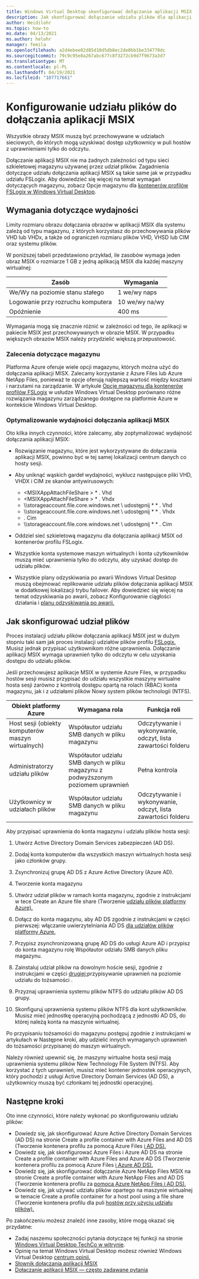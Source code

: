 ```yaml
---
title: Windows Virtual Desktop skonfigurować dołączanie aplikacji MSIX udziału plików — Azure
description: Jak skonfigurować dołączanie udziału plików dla aplikacji MSIX na Windows Virtual Desktop.
author: Heidilohr
ms.topic: how-to
ms.date: 04/13/2021
ms.author: helohr
manager: femila
ms.openlocfilehash: a2d4ebee02d85d10d5db8ec2de0bb1be334770dc
ms.sourcegitcommit: 79c9c95e8a267abc677c8f3272cb9d7f9673a3d7
ms.translationtype: MT
ms.contentlocale: pl-PL
ms.lasthandoff: 04/19/2021
ms.locfileid: "107717661"
---
```

# <a name="set-up-a-file-share-for-msix-app-attach"></a>Konfigurowanie udziału plików do dołączania aplikacji MSIX

Wszystkie obrazy MSIX muszą być przechowywane w udziałach sieciowych, do których mogą uzyskiwać dostęp użytkownicy w puli hostów z uprawnieniami tylko do odczytu.

Dołączanie aplikacji MSIX nie ma żadnych zależności od typu sieci szkieletowej magazynu używanej przez udział plików. Zagadnienia dotyczące udziału dołączania aplikacji MSIX są takie same jak w przypadku udziału FSLogix. Aby dowiedzieć się więcej na temat wymagań dotyczących magazynu, zobacz Opcje magazynu dla [kontenerów profilów FSLogix w Windows Virtual Desktop](store-fslogix-profile.md).

## <a name="performance-requirements"></a>Wymagania dotyczące wydajności

Limity rozmiaru obrazu dołączania obrazów w aplikacji MSIX dla systemu zależą od typu magazynu, z których korzystasz do przechowywania plików VHD lub VHDx, a także od ograniczeń rozmiaru plików VHD, VHSD lub CIM oraz systemu plików.

W poniższej tabeli przedstawiono przykład, ile zasobów wymaga jeden obraz MSIX o rozmiarze 1 GB z jedną aplikacją MSIX dla każdej maszyny wirtualnej:

| Zasób             | Wymagania |
|----------------------|--------------|
| We/Wy na poziomie stanu stałego    | 1 we/wy naps       |
| Logowanie przy rozruchu komputera | 10 we/wy na/wy      |
| Opóźnienie              | 400 ms       |

Wymagania mogą się znacznie różnić w zależności od tego, ile aplikacji w pakiecie MSIX jest przechowywanych w obrazie MSIX. W przypadku większych obrazów MSIX należy przydzielić większą przepustowość.

### <a name="storage-recommendations"></a>Zalecenia dotyczące magazynu

Platforma Azure oferuje wiele opcji magazynu, których można użyć do dołączania aplikacji MISX. Zalecamy korzystanie z Azure Files lub Azure NetApp Files, ponieważ te opcje oferują najlepszą wartość między kosztami i narzutami na zarządzanie. W artykule [Opcje magazynu dla kontenerów profilów FSLogix](store-fslogix-profile.md) w usłudze Windows Virtual Desktop porównano różne rozwiązania magazynu zarządzanego dostępne na platformie Azure w kontekście Windows Virtual Desktop.

### <a name="optimize-msix-app-attach-performance"></a>Optymalizowanie wydajności dołączania aplikacji MSIX

Oto kilka innych czynności, które zalecamy, aby zoptymalizować wydajność dołączania aplikacji MSIX:

- Rozwiązanie magazynu, które jest wykorzystywane do dołączania aplikacji MSIX, powinno być w tej samej lokalizacji centrum danych co hosty sesji.
- Aby uniknąć wąskich gardeł wydajności, wyklucz następujące pliki VHD, VHDX i CIM ze skanów antywirusowych:
   
    - <MSIXAppAttachFileShare \> \* . Vhd
    - <MSIXAppAttachFileShare \> \* . Vhdx
    - \\\\storageaccount.file.core.windows.net \\ udostępnij \* \* . Vhd
    - \\\\storageaccount.file.core.windows.net \\ udostępnij \* \* . Vhdx
    - <MSIXAppAttachFileShare>. Cim
    - \\\\storageaccount.file.core.windows.net \\ udostępnij \* \* . Cim

- Oddziel sieć szkieletową magazynu dla dołączania aplikacji MSIX od kontenerów profilu FSLogix.
- Wszystkie konta systemowe maszyn wirtualnych i konta użytkowników muszą mieć uprawnienia tylko do odczytu, aby uzyskać dostęp do udziału plików.
- Wszystkie plany odzyskiwania po awarii Windows Virtual Desktop muszą obejmować replikowanie udziału plików dołączania aplikacji MSIX w dodatkowej lokalizacji trybu failover. Aby dowiedzieć się więcej na temat odzyskiwania po awarii, zobacz Konfigurowanie ciągłości działania i [planu odzyskiwania po awarii.](disaster-recovery.md)

## <a name="how-to-set-up-the-file-share"></a>Jak skonfigurować udział plików

Proces instalacji udziału plików dołączania aplikacji MSIX jest w dużym stopniu taki sam jak proces instalacji udziałów plików profilu [FSLogix.](create-host-pools-user-profile.md) Musisz jednak przypisać użytkownikom różne uprawnienia. Dołączanie aplikacji MSIX wymaga uprawnień tylko do odczytu w celu uzyskania dostępu do udziału plików.

Jeśli przechowujesz aplikacje MSIX w systemie Azure Files, w przypadku hostów sesji musisz przypisać do udziału wszystkie maszyny wirtualne hosta sesji zarówno z kontrolą dostępu opartą na rolach (RBAC) konta magazynu, jak i z udziałami plików Nowy system plików technologii (NTFS).

| Obiekt platformy Azure                      | Wymagana rola                                     | Funkcja roli                                  |
|-----------------------------------|--------------------------------------------------|-----------------------------------------------|
| Host sesji (obiekty komputerów maszyn wirtualnych)| Współautor udziału SMB danych w pliku magazynu          | Odczytywanie i wykonywanie, odczyt, lista zawartości folderu  |
| Administratorzy udziału plików              | Współautor udziału SMB danych w pliku magazynu z podwyższonym poziomem uprawnień | Pełna kontrola                                  |
| Użytkownicy w udziałach plików               | Współautor udziału SMB danych w pliku magazynu          | Odczytywanie i wykonywanie, odczyt, lista zawartości folderu  |

Aby przypisać uprawnienia do konta magazynu i udziału plików hosta sesji:

1. Utwórz Active Directory Domain Services zabezpieczeń (AD DS).

2. Dodaj konta komputerów dla wszystkich maszyn wirtualnych hosta sesji jako członków grupy.

3. Zsynchronizuj grupę AD DS z Azure Active Directory (Azure AD).

4. Tworzenie konta magazynu

5. Utwórz udział plików w ramach konta magazynu, zgodnie z instrukcjami w tece Create an Azure file share (Tworzenie [udziału plików platformy Azure).](../storage/files/storage-how-to-create-file-share.md#create-a-file-share)

6. Dołącz do konta magazynu, aby AD DS zgodnie z instrukcjami w części pierwszej: włączanie uwierzytelniania AD DS [dla udziałów plików platformy Azure.](../storage/files/storage-files-identity-ad-ds-enable.md#option-one-recommended-use-azfileshybrid-powershell-module)

7. Przypisz zsynchronizowaną grupę AD DS do usługi Azure AD i przypisz do konta magazynu rolę Współautor udziału SMB danych pliku magazynu.

8. Zainstaluj udział plików na dowolnym hoście sesji, zgodnie z instrukcjami w części [drugiej:](../storage/files/storage-files-identity-ad-ds-assign-permissions.md)przypisywanie uprawnień na poziomie udziału do tożsamości .

9. Przyznaj uprawnienia systemu plików NTFS do udziału plików AD DS grupy.

10. Skonfiguruj uprawnienia systemu plików NTFS dla kont użytkowników. Musisz mieć jednostkę operacyjną pochodzącą z jednostki AD DS, do której należą konta na maszynie wirtualnej.

Po przypisaniu tożsamości do magazynu postępuj zgodnie z instrukcjami [](#next-steps) w artykułach w Następne kroki, aby udzielić innych wymaganych uprawnień do tożsamości przypisanej do maszyn wirtualnych.

Należy również upewnić się, że maszyny wirtualne hosta sesji mają uprawnienia systemu plików New Technology File System (NTFS). Aby korzystać z tych uprawnień, musisz mieć kontener jednostek operacyjnych, który pochodzi z usługi Active Directory Domain Services (AD DS), a użytkownicy muszą być członkami tej jednostki operacyjnej.

## <a name="next-steps"></a>Następne kroki

Oto inne czynności, które należy wykonać po skonfigurowaniu udziału plików:

- Dowiedz się, jak skonfigurować Azure Active Directory Domain Services (AD DS) na stronie Create a profile container with Azure Files and AD DS (Tworzenie kontenera profilu za pomocą Azure Files [i AD DS).](create-file-share.md)
- Dowiedz się, jak skonfigurować Azure Files i Azure AD DS na stronie Create a profile container with Azure Files and Azure AD DS (Tworzenie kontenera profilu za pomocą Azure Files [i Azure AD DS).](create-profile-container-adds.md)
- Dowiedz się, jak skonfigurować dołączanie Azure NetApp Files MSIX na stronie Create a profile container with Azure NetApp Files and AD DS (Tworzenie kontenera profilu za [pomocą Azure NetApp Files i AD DS).](create-fslogix-profile-container.md)
- Dowiedz się, jak używać udziału plików opartego na maszynie wirtualnej w temacie Create a profile container for a host pool using a file share (Tworzenie kontenera profilu dla puli [hostów przy użyciu udziału plików).](create-host-pools-user-profile.md)

Po zakończeniu możesz znaleźć inne zasoby, które mogą okazać się przydatne:

- Zadaj naszemu społeczności pytania dotyczące tej funkcji na stronie [Windows Virtual Desktop TechCo w witrynie](https://techcommunity.microsoft.com/t5/Windows-Virtual-Desktop/bd-p/WindowsVirtualDesktop).
- Opinię na temat Windows Virtual Desktop możesz również Windows Virtual Desktop [centrum opinii.](https://support.microsoft.com/help/4021566/windows-10-send-feedback-to-microsoft-with-feedback-hub-app)
- [Słownik dołączania aplikacji MSIX](app-attach-glossary.md)
- [Dołączanie aplikacji MSIX — często zadawane pytania](app-attach-faq.md)
